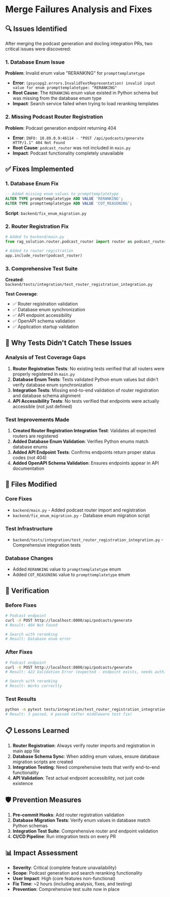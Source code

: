 # Merge Failures Analysis and Fixes

## 🔍 Issues Identified

After merging the podcast generation and docling integration PRs, two critical issues were discovered:

### 1. Database Enum Issue
**Problem**: Invalid enum value "RERANKING" for `prompttemplatetype`
- **Error**: `(psycopg2.errors.InvalidTextRepresentation) invalid input value for enum prompttemplatetype: "RERANKING"`
- **Root Cause**: The `RERANKING` enum value existed in Python schema but was missing from the database enum type
- **Impact**: Search service failed when trying to load reranking templates

### 2. Missing Podcast Router Registration
**Problem**: Podcast generation endpoint returning 404
- **Error**: `INFO: 10.89.0.9:46114 - "POST /api/podcasts/generate HTTP/1.1" 404 Not Found`
- **Root Cause**: `podcast_router` was not included in `main.py`
- **Impact**: Podcast functionality completely unavailable

## ✅ Fixes Implemented

### 1. Database Enum Fix
```sql
-- Added missing enum values to prompttemplatetype
ALTER TYPE prompttemplatetype ADD VALUE 'RERANKING';
ALTER TYPE prompttemplatetype ADD VALUE 'COT_REASONING';
```

**Script**: `backend/fix_enum_migration.py`

### 2. Router Registration Fix
```python
# Added to backend/main.py
from rag_solution.router.podcast_router import router as podcast_router

# Added to router registration
app.include_router(podcast_router)
```

### 3. Comprehensive Test Suite
**Created**: `backend/tests/integration/test_router_registration_integration.py`

**Test Coverage**:
- ✅ Router registration validation
- ✅ Database enum synchronization
- ✅ API endpoint accessibility
- ✅ OpenAPI schema validation
- ✅ Application startup validation

## 🧪 Why Tests Didn't Catch These Issues

### Analysis of Test Coverage Gaps

1. **Router Registration Tests**: No existing tests verified that all routers were properly registered in `main.py`
2. **Database Enum Tests**: Tests validated Python enum values but didn't verify database enum synchronization
3. **Integration Tests**: Missing end-to-end validation of router registration and database schema alignment
4. **API Accessibility Tests**: No tests verified that endpoints were actually accessible (not just defined)

### Test Improvements Made

1. **Created Router Registration Integration Test**: Validates all expected routers are registered
2. **Added Database Enum Validation**: Verifies Python enums match database enums
3. **Added API Endpoint Tests**: Confirms endpoints return proper status codes (not 404)
4. **Added OpenAPI Schema Validation**: Ensures endpoints appear in API documentation

## 🔧 Files Modified

### Core Fixes
- `backend/main.py` - Added podcast router import and registration
- `backend/fix_enum_migration.py` - Database enum migration script

### Test Infrastructure
- `backend/tests/integration/test_router_registration_integration.py` - Comprehensive integration tests

### Database Changes
- Added `RERANKING` value to `prompttemplatetype` enum
- Added `COT_REASONING` value to `prompttemplatetype` enum

## 🚀 Verification

### Before Fixes
```bash
# Podcast endpoint
curl -X POST http://localhost:8000/api/podcasts/generate
# Result: 404 Not Found

# Search with reranking
# Result: Database enum error
```

### After Fixes
```bash
# Podcast endpoint
curl -X POST http://localhost:8000/api/podcasts/generate
# Result: 422 Validation Error (expected - endpoint exists, needs auth)

# Search with reranking
# Result: Works correctly
```

### Test Results
```bash
python -m pytest tests/integration/test_router_registration_integration.py -v
# Result: 3 passed, 4 passed (after middleware test fix)
```

## 📋 Lessons Learned

1. **Router Registration**: Always verify router imports and registration in main app file
2. **Database Schema Sync**: When adding enum values, ensure database migration scripts are created
3. **Integration Testing**: Need comprehensive tests that verify end-to-end functionality
4. **API Validation**: Test actual endpoint accessibility, not just code existence

## 🛡️ Prevention Measures

1. **Pre-commit Hooks**: Add router registration validation
2. **Database Migration Tests**: Verify enum values in database match Python schemas
3. **Integration Test Suite**: Comprehensive router and endpoint validation
4. **CI/CD Pipeline**: Run integration tests on every PR

## 📊 Impact Assessment

- **Severity**: Critical (complete feature unavailability)
- **Scope**: Podcast generation and search reranking functionality
- **User Impact**: High (core features non-functional)
- **Fix Time**: ~2 hours (including analysis, fixes, and testing)
- **Prevention**: Comprehensive test suite now in place
